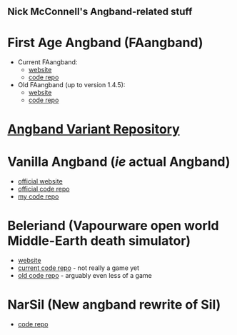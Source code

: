 ## Nick McConnell's Angband-related stuff

# First Age Angband (FAangband)

 - Current FAangband:
    - [website](http://nickmcconnell.github.io/FAangband/)
    - [code repo](https://github.com/NickMcConnell/FAangband)
 - Old FAangband (up to version 1.4.5):
    - [website](http://angband.oook.cz/faangband/)
    - [code repo](https://github.com/NickMcConnell/FAangband/tree/oldmain)

# [Angband Variant Repository](http://nickmcconnell.github.io/AngbandPlus/)

# Vanilla Angband (*ie* actual Angband)

 - [official website](http://angband.github.io/angband/)
 - [official code repo](https://github.com/angband/angband)
 - [my code repo](https://github.com/NickMcConnell/angband)

# Beleriand (Vapourware open world Middle-Earth death simulator)

 - [website](http://nickmcconnell.github.io/Beleriand/)
 - [current code repo](https://github.com/NickMcConnell/Beleriand) - not really a game yet
 - [old code repo](https://github.com/NickMcConnell/Beleriand/tree/oldmain) - arguably even less of a game

# NarSil (New angband rewrite of Sil)

  - [code repo](https://github.com/NickMcConnell/NarSil)
